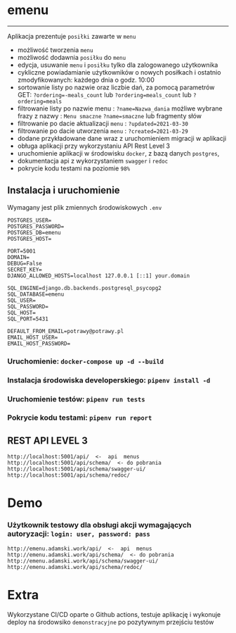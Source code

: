 # emenu

***

Aplikacja prezentuje `posiłki` zawarte w `menu`

* możliwość tworzenia `menu`
* możliwość dodawnia `posiłku` do `menu`
* edycja, usuwanie `menu` i `posiłku` tylko dla zalogowanego użytkownika
* cykliczne powiadamianie użytkowników o nowych posiłkach i ostatnio zmodyfikowanych: każdego dnia o godz. 10:00
* sortowanie listy po nazwie oraz liczbie dań, za pomocą parametrów GET: `?ordering=-meals_count` lub `?ordering=meals_count` lub `?ordering=meals`
* filtrowanie listy po nazwie menu : `?name=Nazwa_dania` możliwe wybrane frazy z nazwy : `Menu smaczne` `?name=smaczne` lub fragmenty słów
* filtrowanie po dacie aktualizacji `menu` : `?updated=2021-03-30`
* filtrowanie po dacie utworzenia `menu` : `?created=2021-03-29`
* dodane przykładowane dane wraz z uruchomieniem migracji w aplikacji 
* obługa aplikacji przy wykorzystaniu API Rest Level 3
* uruchomienie aplikacji w środowisku `docker`, z bazą danych `postgres`,
* dokumentacja api z wykorzystaniem `swagger` i `redoc`
* pokrycie kodu testami na poziomie `98%`

## Instalacja i uruchomienie

Wymagany jest plik zmiennych środowiskowych `.env`

```
POSTGRES_USER=
POSTGRES_PASSWORD=
POSTGRES_DB=emenu
POSTGRES_HOST=

PORT=5001
DOMAIN=
DEBUG=False
SECRET_KEY=
DJANGO_ALLOWED_HOSTS=localhost 127.0.0.1 [::1] your.domain

SQL_ENGINE=django.db.backends.postgresql_psycopg2
SQL_DATABASE=emenu
SQL_USER=
SQL_PASSWORD=
SQL_HOST=
SQL_PORT=5431

DEFAULT_FROM_EMAIL=potrawy@potrawy.pl
EMAIL_HOST_USER=
EMAIL_HOST_PASSWORD=

```

### Uruchomienie: `docker-compose up -d --build`
### Instalacja środowiska developerskiego: `pipenv install -d`
### Uruchomienie testów: `pipenv run tests`
### Pokrycie kodu testami: `pipenv run report`

## REST API LEVEL 3

```
http://localhost:5001/api/  <-  api  menus
http://localhost:5001/api/schema/  <- do pobrania
http://localhost:5001/api/schema/swagger-ui/
http://localhost:5001/api/schema/redoc/
```

# Demo

### Użytkownik testowy dla obsługi akcji wymagających autoryzacji: `login: user, password: pass`


```
http://emenu.adamski.work/api/  <-  api  menus
http://emenu.adamski.work/api/schema/  <- do pobrania
http://emenu.adamski.work/api/schema/swagger-ui/
http://emenu.adamski.work/api/schema/redoc/
```

# Extra

Wykorzystane CI/CD oparte o Github actions, testuje aplikację i wykonuje deploy na środowsiko `demonstracyjne` po pozytywnym przejściu testów

